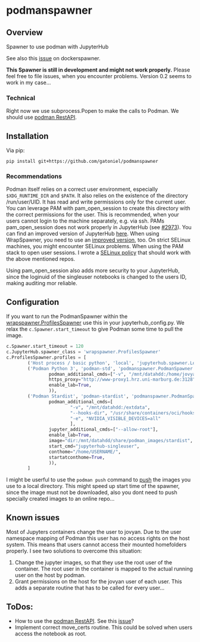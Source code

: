 # podmanspawner

## Overview

Spawner to use podman with JupyterHub

See also this [issue](https://github.com/jupyterhub/dockerspawner/issues/360) on
dockerspawner.

**This Spawner is still in development and might not work properly.** Please
feel free to file issues, when you encounter problems. Version 0.2 seems to work
in my case...

### Technical

Right now we use subprocess.Popen to make the calls to Podman. We should use [podman RestAPI](https://github.com/containers/podman-py).

## Installation

Via pip:

    pip install git+https://github.com/gatoniel/podmanspawner

### Recommendations

Podman itself relies on a correct user environment, especially `$XDG_RUNTIME_DIR`
and `$PATH`. It also relies on the existence of the directory /run/user/UID. It
has read and write permissions only for the current user. You can leverage PAM
with pam_open_session to create this directory with the correct permissions for
the user. This is recommended, when your users cannot login to the machine
separately, e.g. via ssh. PAMs pam_open_session does not work properly in
JupyterHub (see [#2973](https://github.com/jupyterhub/jupyterhub/issues/2973)).
You can find an improved version of JupyterHub
[here](https://github.com/gatoniel/jupyterhub). When using WrapSpawner, you need
to use an [improved version](https://github.com/gatoniel/wrapspawner/), too.
On strict SELinux machines, you might encounter SELinux problems. When using the
PAM stack to open user sessions. I wrote a
[SELinux policy](https://github.com/gatoniel/jupyterhubd_SELinux) that should
work with the above mentioned repos.

Using pam_open_session also adds more security to your JupyterHub, since the
loginuid of the singleuser notebooks is changed to the users ID, making auditing
mor reliable.

## Configuration

If you want to run the PodmanSpawner within the [wrapspawner.ProfilesSpawner](https://github.com/jupyterhub/wrapspawner) use
this in your jupyterhub_config.py. We relax the `c.Spawner.start_timeout` to give Podman some time to pull the image.

```python
c.Spawner.start_timeout = 120
c.JupyterHub.spawner_class = 'wrapspawner.ProfilesSpawner'
c.ProfilesSpawner.profiles = [
        ('Host process / basic python', 'local', 'jupyterhub.spawner.LocalProcessSpawner', {}),
        ('Podman Python 3', 'podman-std', 'podmanspawner.PodmanSpawner', dict(
                podman_additional_cmds=["-v", "/mnt/datahdd:/home/jovyan/datahdd"],
                https_proxy="http://www-proxy1.hrz.uni-marburg.de:3128",
                enable_lab=True,
                )),
        ('Podman Stardist', 'podman-stardist', 'podmanspawner.PodmanSpawner', dict(
                podman_additional_cmds=[
                        "-v", "/mnt/datahdd:/extdata",
                        "--hooks-dir", "/usr/share/containers/oci/hooks.d/",
                        "-e", "NVIDIA_VISIBLE_DEVICES=all"
                        ],
                jupyter_additional_cmds=["--allow-root"],
                enable_lab=True,
                image="dir:/mnt/datahdd/share/podman_images/stardist",
                start_cmd="jupyterhub-singleuser",
                conthome="/home/USERNAME/",
                startatconthome=True,
                )),
        ]
```

I might be userful to use the `podman push` command to [push](https://github.com/containers/libpod/blob/master/docs/source/markdown/podman-push.1.md) the images you use to a local directory. This might speed up start time of the spawner, since the image must not be downloaded, also you dont need to push specially created images to an online repo...

## Known issues

Most of Jupyters containers change the user to jovyan. Due to the user namespace
mapping of Podman this user has no access rights on the host system. This means
that users cannot access their mounted homefolders properly. I see two solutions
to overcome this situation:
1. Change the jupyter images, so that they use the root user of the container.
   The root user in the container is mapped to the actual running user on the
   host by podman.
2. Grant permissions on the host for the jovyan user of each user. This adds a
   separate routine that has to be called for every user...

## ToDos:

* How to use the [podman RestAPI](https://github.com/containers/podman-py). See this [issue](https://github.com/containers/python-podman/issues/16#issuecomment-605439792)?
* Implement correct move_certs routine. This could be solved when users access
  the notebook as root.
